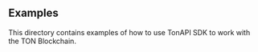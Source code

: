

## Examples

This directory contains examples of how to use TonAPI SDK to work with the TON Blockchain.
